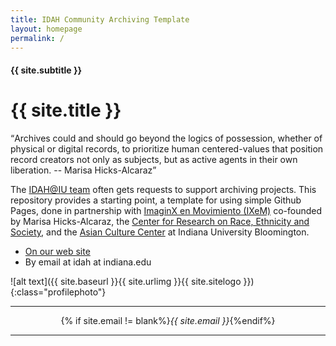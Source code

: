 ```yaml
---
title: IDAH Community Archiving Template
layout: homepage
permalink: /
---
```


<div class="darkbg">
<div class="grid-container">
<h4 class="center">{{ site.subtitle }}</h4>
<h1 class="center siteheader subheadline">{{ site.title }}</h1>
</div>
</div>

<div class="grid-container">
<div class="grid-x grid-padding-x align-middle">
<div class="cell medium-8 align-right small-order-2 medium-order-1 large-order-1 align-middle" markdown="1" >

<q class="pull-quote">Archives could and should go beyond the logics of possession, whether of physical or digital records, to prioritize human centered-values that position record creators not only as subjects, but as active agents in their own liberation. -- Marisa Hicks-Alcaraz

The [IDAH@IU team](https://idah.indiana.edu) often gets requests to support archiving projects. This repository provides a starting point, a template for using simple Github Pages, done in partnership with [ImaginX en Movimiento (IXeM)](https://www.instagram.com/ixemcollective/?hl=en) co-founded by Marisa Hicks-Alcaraz, the [Center for Research on Race, Ethnicity and Society](https://crres.indiana.edu), and the [Asian Culture Center](https://asianresource.indiana.edu) at Indiana University Bloomington.

- [On our web site](https://idah.indiana.edu)
- By email at idah at indiana.edu
</div>
<div class="cell medium-4 align-left small-order-1 medium-order-2 large-order-2" markdown="1" >

![alt text]({{ site.baseurl }}{{ site.urlimg }}{{ site.sitelogo }}){:class="profilephoto"}

<div class="address">
  	<hr><p style="text-align:center">{% if site.email != blank%}<em>{{ site.email }}</em>{%endif%}</p><hr>
</div>

</div>
</div>
</div>
